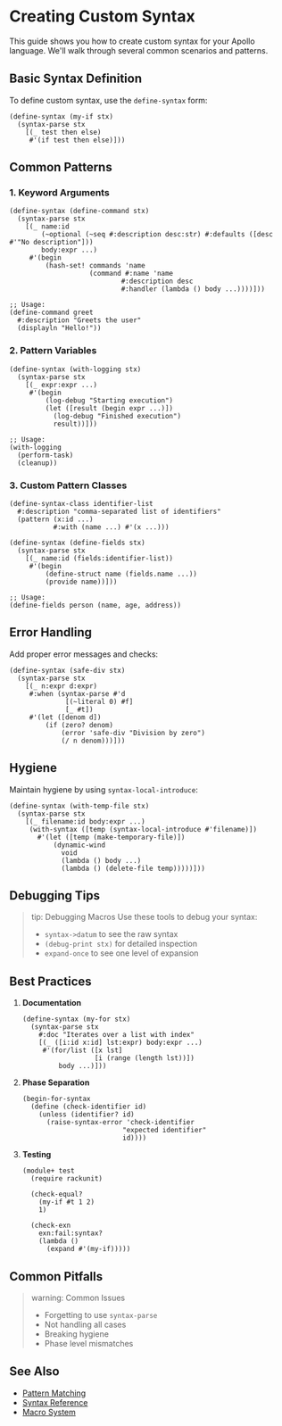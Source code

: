 # Creating Custom Syntax

This guide shows you how to create custom syntax for your Apollo language. We'll walk through several common scenarios and patterns.

## Basic Syntax Definition

To define custom syntax, use the `define-syntax` form:

```racket
(define-syntax (my-if stx)
  (syntax-parse stx
    [(_ test then else)
     #'(if test then else)]))
```

## Common Patterns

### 1. Keyword Arguments

```racket
(define-syntax (define-command stx)
  (syntax-parse stx
    [(_ name:id
        (~optional (~seq #:description desc:str) #:defaults ([desc #'"No description"]))
        body:expr ...)
     #'(begin
         (hash-set! commands 'name
                    (command #:name 'name
                            #:description desc
                            #:handler (lambda () body ...))))]))

;; Usage:
(define-command greet
  #:description "Greets the user"
  (displayln "Hello!"))
```

### 2. Pattern Variables

```racket
(define-syntax (with-logging stx)
  (syntax-parse stx
    [(_ expr:expr ...)
     #'(begin
         (log-debug "Starting execution")
         (let ([result (begin expr ...)])
           (log-debug "Finished execution")
           result))]))

;; Usage:
(with-logging
  (perform-task)
  (cleanup))
```

### 3. Custom Pattern Classes

```racket
(define-syntax-class identifier-list
  #:description "comma-separated list of identifiers"
  (pattern (x:id ...)
           #:with (name ...) #'(x ...)))

(define-syntax (define-fields stx)
  (syntax-parse stx
    [(_ name:id (fields:identifier-list))
     #'(begin
         (define-struct name (fields.name ...))
         (provide name))]))

;; Usage:
(define-fields person (name, age, address))
```

## Error Handling

Add proper error messages and checks:

```racket
(define-syntax (safe-div stx)
  (syntax-parse stx
    [(_ n:expr d:expr)
     #:when (syntax-parse #'d
              [(~literal 0) #f]
              [_ #t])
     #'(let ([denom d])
         (if (zero? denom)
             (error 'safe-div "Division by zero")
             (/ n denom)))]))
```

## Hygiene

Maintain hygiene by using `syntax-local-introduce`:

```racket
(define-syntax (with-temp-file stx)
  (syntax-parse stx
    [(_ filename:id body:expr ...)
     (with-syntax ([temp (syntax-local-introduce #'filename)])
       #'(let ([temp (make-temporary-file)])
           (dynamic-wind
             void
             (lambda () body ...)
             (lambda () (delete-file temp)))))]))
```

## Debugging Tips

> tip: Debugging Macros
> Use these tools to debug your syntax:
> - `syntax->datum` to see the raw syntax
> - `(debug-print stx)` for detailed inspection
> - `expand-once` to see one level of expansion

## Best Practices

1. **Documentation**
   ```racket
   (define-syntax (my-for stx)
     (syntax-parse stx
       #:doc "Iterates over a list with index"
       [(_ ([i:id x:id] lst:expr) body:expr ...)
        #'(for/list ([x lst]
                     [i (range (length lst))])
            body ...)]))
   ```

2. **Phase Separation**
   ```racket
   (begin-for-syntax
     (define (check-identifier id)
       (unless (identifier? id)
         (raise-syntax-error 'check-identifier
                            "expected identifier"
                            id))))
   ```

3. **Testing**
   ```racket
   (module+ test
     (require rackunit)
     
     (check-equal? 
       (my-if #t 1 2)
       1)
     
     (check-exn
       exn:fail:syntax?
       (lambda () 
         (expand #'(my-if)))))
   ```

## Common Pitfalls

> warning: Common Issues
> - Forgetting to use `syntax-parse`
> - Not handling all cases
> - Breaking hygiene
> - Phase level mismatches

## See Also

- [Pattern Matching](pattern-matching.md)
- [Syntax Reference](../reference/syntax.md)
- [Macro System](../explanation/macros.md) 